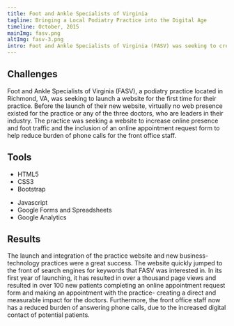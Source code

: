 ```yaml
---
title: Foot and Ankle Specialists of Virginia
tagline: Bringing a Local Podiatry Practice into the Digital Age
timeline: October, 2015
mainImg: fasv.png
altImg: fasv-3.png
intro: Foot and Ankle Specialists of Virginia (FASV) was seeking to create a website and web presence for the first time. They wanted their website to be mobile-friendly and to grow the presence of their business online. Explore how the website I created for FASV exceeded their expectations, generated new patients, and reduced burden of office staff.
---
```


<div class="mar-bottom">
<h2>Challenges</h2>
Foot and Ankle Specialists of Virginia (FASV), a podiatry practice located in Richmond, VA, was seeking to launch a website for the first time for their practice. Before the launch of their new website, virtually no web presence existed for the practice or any of the three doctors, who are leaders in their industry. The practice was seeking a website to increase online presence and foot traffic and the inclusion of an online appointment request form to help reduce burden of phone calls for the front office staff.
</div>
<div id="tools" class="mar-bottom">
<h2>Tools</h2>
<ul>
    <li>HTML5</li>
    <li>CSS3</li>
    <li>Bootstrap</li>
</ul>
<ul>
    <li>Javascript</li>
    <li>Google Forms and Spreadsheets</li>
    <li>Google Analytics</li>
</ul>
</div>
<div class="mar-bottom">
<h2>Results</h2>
The launch and integration of the practice website and new business-technology practices were a great success. The website quickly jumped to the front of search engines for keywords that FASV was interested in. In its first year of launching, it has resulted in over a thousand page views and resulted in over 100 new patients completing an online appointment request form and making an appointment with the practice- creating a direct and measurable impact for the doctors. Furthermore, the front office staff now has a reduced burden of answering phone calls, due to the increased digital contact of potential patients.
</div>